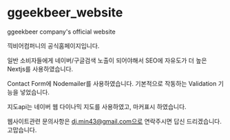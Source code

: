 # ggeekbeer_website
ggeekbeer company's official website

끽비어컴퍼니의 공식홈페이지입니다.

일반 소비자들에게 네이버/구글검색 노출이 되어야해서 SEO에 자유도가 더 높은 Nextjs를 사용하였습니다. 

Contact Form에 Nodemailer를 사용하였습니다. 기본적으로 작동하는 Validation 기능을 넣었습니다.

지도api는 네이버 웹 다이나믹 지도를 사용하였고, 마커표시 하였습니다. 

웹사이트관련 문의사항은 dj.min43@gmail.com으로 연락주시면 답신 드리겠습니다. 고맙습니다. 
